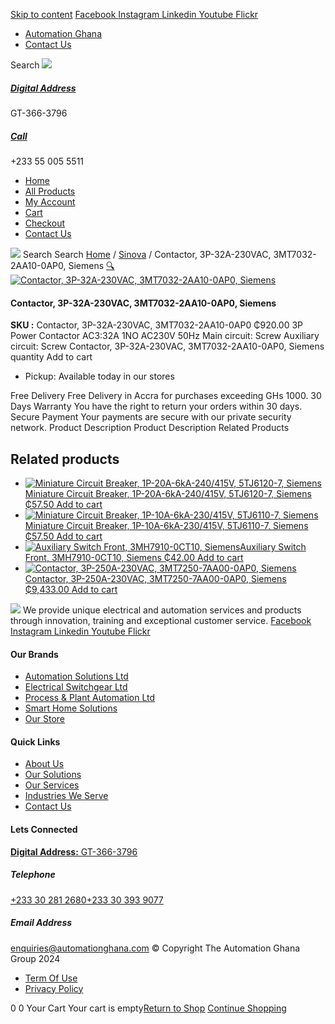 [Skip to content](https://store.automationghana.com/product/contactor-3p-32a-230vac-3mt7032-2aa10-0ap0-siemens/#content)
[ Facebook ](https://www.facebook.com/automationgh/) [ Instagram ](https://www.instagram.com/automationgh/) [ Linkedin ](https://www.linkedin.com/company/the-automation-ghana-limited/) [ Youtube ](https://www.youtube.com/channel/UCurrRDUSm5oIW39VXjn1u0w) [ Flickr ](https://www.flickr.com/photos/181794037@N07/)
  * [ Automation Ghana ](https://automationghana.com)
  * [ Contact Us ](https://store.automationghana.com/contact/)


Search
[ ![](https://store.automationghana.com/wp-content/uploads/2024/04/Website-TAGG-Logo-BLUE.png) ](https://store.automationghana.com/)
[ ](https://maps.app.goo.gl/m4xeaagWCNbLk4jM6)
#####  [ Digital Address ](https://maps.app.goo.gl/m4xeaagWCNbLk4jM6)
GT-366-3796 
[ ](tel:+233550055511)
#####  [ Call ](tel:+233550055511)
+233 55 005 5511 
  * [Home](https://store.automationghana.com/)
  * [All Products](https://store.automationghana.com/shop/)
  * [My Account](https://store.automationghana.com/my-account/)
  * [Cart](https://store.automationghana.com/cart/)
  * [Checkout](https://store.automationghana.com/checkout/)
  * [Contact Us](https://store.automationghana.com/contact/)


[![](https://store.automationghana.com/wp-content/uploads/2024/04/AutomationGhana_logo_white.png)](https://store.automationghana.com)
Search
Search
[Home](https://store.automationghana.com) / [Sinova](https://store.automationghana.com/product-category/sinova-siemens/) / Contactor, 3P-32A-230VAC, 3MT7032-2AA10-0AP0, Siemens
[🔍](https://store.automationghana.com/product/contactor-3p-32a-230vac-3mt7032-2aa10-0ap0-siemens/)
[![Contactor, 3P-32A-230VAC, 3MT7032-2AA10-0AP0, Siemens](https://store.automationghana.com/wp-content/uploads/2025/03/P_IN01_XX_00058i.jpg)](https://store.automationghana.com/wp-content/uploads/2025/03/P_IN01_XX_00058i.jpg)
####  Contactor, 3P-32A-230VAC, 3MT7032-2AA10-0AP0, Siemens 
**SKU :** Contactor, 3P-32A-230VAC, 3MT7032-2AA10-0AP0 
₵920.00
3P Power Contactor AC3:32A 1NO AC230V 50Hz Main circuit: Screw Auxiliary circuit: Screw
Contactor, 3P-32A-230VAC, 3MT7032-2AA10-0AP0, Siemens quantity
Add to cart
  * Pickup: Available today in our stores


Free Delivery 
Free Delivery in Accra for purchases exceeding GHs 1000. 
30 Days Warranty 
You have the right to return your orders within 30 days. 
Secure Payment 
Your payments are secure with our private security network. 
Product Description
Product Description
Related Products 
## Related products
  * [![Miniature Circuit Breaker, 1P-20A-6kA-240/415V, 5TJ6120-7, Siemens](https://store.automationghana.com/wp-content/uploads/2025/03/Miniature-Circuit-Breaker-300x300.jpg)Miniature Circuit Breaker, 1P-20A-6kA-240/415V, 5TJ6120-7, Siemens ₵57.50 ](https://store.automationghana.com/product/miniature-circuit-breaker-1p-20a-6ka-240-415v-5tj6120-7-siemens/)
[Add to cart](https://store.automationghana.com/product/contactor-3p-32a-230vac-3mt7032-2aa10-0ap0-siemens/?add-to-cart=24516)
  * [![Miniature Circuit Breaker, 1P-10A-6kA-230/415V, 5TJ6110-7, Siemens](https://store.automationghana.com/wp-content/uploads/2025/03/Miniature-Circuit-Breaker-300x300.jpg)Miniature Circuit Breaker, 1P-10A-6kA-230/415V, 5TJ6110-7, Siemens ₵57.50 ](https://store.automationghana.com/product/miniature-circuit-breaker-1p-10a-6ka-230-415v-5tj6110-7-siemens/)
[Add to cart](https://store.automationghana.com/product/contactor-3p-32a-230vac-3mt7032-2aa10-0ap0-siemens/?add-to-cart=24513)
  * [![Auxiliary Switch Front, 3MH7910-0CT10, Siemens](https://store.automationghana.com/wp-content/uploads/2025/03/Aux-Switch-Front-300x300.jpg)Auxiliary Switch Front, 3MH7910-0CT10, Siemens ₵42.00 ](https://store.automationghana.com/product/auxiliary-switch-front-3mh7910-0ct10-siemens/)
[Add to cart](https://store.automationghana.com/product/contactor-3p-32a-230vac-3mt7032-2aa10-0ap0-siemens/?add-to-cart=24503)
  * [![Contactor, 3P-250A-230VAC, 3MT7250-7AA00-0AP0, Siemens](https://store.automationghana.com/wp-content/uploads/2025/03/contactor-1.jpg)Contactor, 3P-250A-230VAC, 3MT7250-7AA00-0AP0, Siemens ₵9,433.00 ](https://store.automationghana.com/product/contactor-3p-250a-230vac-3mt7250-7aa00-0ap0-siemens/)
[Add to cart](https://store.automationghana.com/product/contactor-3p-32a-230vac-3mt7032-2aa10-0ap0-siemens/?add-to-cart=24496)


![](https://store.automationghana.com/wp-content/uploads/2024/04/AutomationGhana_logo_white.png)
We provide unique electrical and automation services and products through innovation, training and exceptional customer service.
[ Facebook ](https://www.facebook.com/automationgh/) [ Instagram ](https://www.instagram.com/automationgh/) [ Linkedin ](https://www.linkedin.com/company/the-automation-ghana-limited/) [ Youtube ](https://www.youtube.com/channel/UCurrRDUSm5oIW39VXjn1u0w) [ Flickr ](https://www.flickr.com/photos/181794037@N07/)
#### Our Brands
  * [ Automation Solutions Ltd ](https://store.automationghana.com/product/contactor-3p-32a-230vac-3mt7032-2aa10-0ap0-siemens/)
  * [ Electrical Switchgear Ltd ](https://store.automationghana.com/product/contactor-3p-32a-230vac-3mt7032-2aa10-0ap0-siemens/)
  * [ Process & Plant Automation Ltd ](https://store.automationghana.com/product/contactor-3p-32a-230vac-3mt7032-2aa10-0ap0-siemens/)
  * [ Smart Home Solutions ](https://store.automationghana.com/product/contactor-3p-32a-230vac-3mt7032-2aa10-0ap0-siemens/)
  * [ Our Store ](https://store.automationghana.com/product/contactor-3p-32a-230vac-3mt7032-2aa10-0ap0-siemens/)


#### Quick Links
  * [ About Us ](https://store.automationghana.com/product/contactor-3p-32a-230vac-3mt7032-2aa10-0ap0-siemens/)
  * [ Our Solutions ](https://store.automationghana.com/product/contactor-3p-32a-230vac-3mt7032-2aa10-0ap0-siemens/)
  * [ Our Services ](https://store.automationghana.com/product/contactor-3p-32a-230vac-3mt7032-2aa10-0ap0-siemens/)
  * [ Industries We Serve ](https://store.automationghana.com/product/contactor-3p-32a-230vac-3mt7032-2aa10-0ap0-siemens/)
  * [ Contact Us ](https://store.automationghana.com/product/contactor-3p-32a-230vac-3mt7032-2aa10-0ap0-siemens/)


#### Lets Connected
[**Digital Address:** GT-366-3796](https://maps.app.goo.gl/m4xeaagWCNbLk4jM6)
#####  Telephone 
[ +233 30 281 2680](tel:+233302812680)[+233 30 393 9077](https://store.automationghana.com/product/contactor-3p-32a-230vac-3mt7032-2aa10-0ap0-siemens/+233303939077)
#####  Email Address 
enquiries@automationghana.com 
© Copyright The Automation Ghana Group 2024
  * [ Term Of Use ](https://store.automationghana.com/product/contactor-3p-32a-230vac-3mt7032-2aa10-0ap0-siemens/)
  * [ Privacy Policy ](https://store.automationghana.com/product/contactor-3p-32a-230vac-3mt7032-2aa10-0ap0-siemens/)


0
0
Your Cart
Your cart is empty[Return to Shop](https://store.automationghana.com/shop/)
[Continue Shopping](https://store.automationghana.com/product/contactor-3p-32a-230vac-3mt7032-2aa10-0ap0-siemens/)
